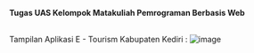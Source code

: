 **Tugas UAS Kelompok Matakuliah Pemrograman Berbasis Web** <br><br>

Tampilan Aplikasi E - Tourism Kabupaten Kediri :
![image](https://github.com/user-attachments/assets/a536b252-8193-417c-b062-5436da9661a7)
